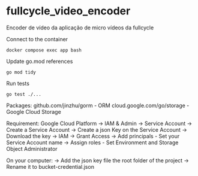 # fullcycle_video_encoder
Encoder de vídeo da aplicação de micro vídeos da fullcycle

Connect to the container
```
docker compose exec app bash
```

Update go.mod references
```
go mod tidy
```

Run tests
```
go test ./...
```


Packages:
github.com/jinzhu/gorm - ORM
cloud.google.com/go/storage - Google Cloud Storage

Requirement:
Google Cloud Platform
-> IAM & Admin
  -> Service Account
    -> Create a Service Account
      -> Create a json Key on the Service Account
      -> Download the key
  -> IAM
    -> Grant Access
      -> Add principals - Set your Service Account name
      -> Assign roles - Set Environment and Storage Object Administrator


On your computer:
-> Add the json key file the root folder of the project
-> Rename it to bucket-credential.json
